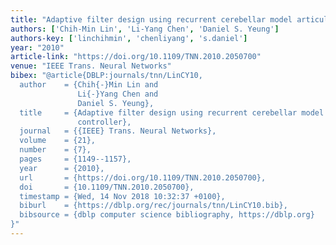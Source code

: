```yaml
---
title: "Adaptive filter design using recurrent cerebellar model articulation controller"
authors: ['Chih-Min Lin', 'Li-Yang Chen', 'Daniel S. Yeung']
authors-key: ['linchihmin', 'chenliyang', 's.daniel']
year: "2010"
article-link: "https://doi.org/10.1109/TNN.2010.2050700"
venue: "IEEE Trans. Neural Networks"
bibex: "@article{DBLP:journals/tnn/LinCY10,
  author    = {Chih{-}Min Lin and
               Li{-}Yang Chen and
               Daniel S. Yeung},
  title     = {Adaptive filter design using recurrent cerebellar model articulation
               controller},
  journal   = {{IEEE} Trans. Neural Networks},
  volume    = {21},
  number    = {7},
  pages     = {1149--1157},
  year      = {2010},
  url       = {https://doi.org/10.1109/TNN.2010.2050700},
  doi       = {10.1109/TNN.2010.2050700},
  timestamp = {Wed, 14 Nov 2018 10:32:37 +0100},
  biburl    = {https://dblp.org/rec/journals/tnn/LinCY10.bib},
  bibsource = {dblp computer science bibliography, https://dblp.org}
}"
---
```

